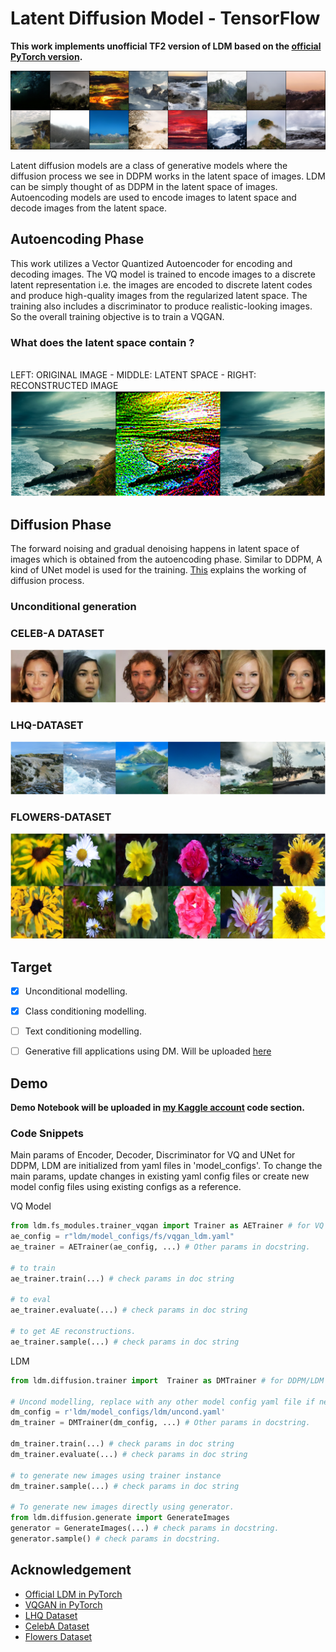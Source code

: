 # Latent Diffusion Model - TensorFlow

**This work implements unofficial TF2 version of LDM based on the [official PyTorch version](https://github.com/CompVis/latent-diffusion).**

<img src='results/lhq_uncond5.png'>

Latent diffusion models are a class of generative models where the diffusion process we see in DDPM works in the latent space of images. LDM can be simply thought of as DDPM in the latent space of images. Autoencoding models are used to encode images to latent space and decode images from the latent space.

## Autoencoding Phase
This work utilizes a Vector Quantized Autoencoder for encoding and decoding images. The VQ model is trained to encode images to a discrete latent representation i.e. the images are encoded to discrete latent codes and produce high-quality images from the regularized latent space. The training also includes a discriminator to produce realistic-looking images. So the overall training objective is to train a VQGAN. 

### What does the latent space contain ?
<br> LEFT: ORIGINAL IMAGE       -          MIDDLE: LATENT SPACE            -             RIGHT: RECONSTRUCTED IMAGE
<img src='results/Latent&Recons.png'>



## Diffusion Phase 
The forward noising and gradual denoising happens in latent space of images which is obtained from the autoencoding phase. Similar to DDPM, A kind of UNet model is used for the training. [This](https://lilianweng.github.io/posts/2021-07-11-diffusion-models/) explains the working of diffusion process. 

### Unconditional generation

### CELEB-A DATASET
<img src='results/celeb_uncond.png'>
<br>

### LHQ-DATASET
<img src='results/lhq_uncond.png'>
<br>

### FLOWERS-DATASET
<img src='results\flower_ex.png'>


## Target
* [x]  Unconditional modelling. <br>
* [x] Class conditioning modelling. <br>
* [ ] Text conditioning modelling. <br>
* [ ] Generative fill applications using DM. Will be uploaded [here](https://github.com/NITHISHM2410/diffusion-model-tf-generativefill) <br>



## Demo

**Demo Notebook will be uploaded in [my Kaggle account](https://www.kaggle.com/nithishm2410) code section.**
<br>

### Code Snippets
Main params of Encoder, Decoder, Discriminator for VQ and UNet for DDPM, LDM are initialized from yaml files in 'model_configs'.
To change the main params, update changes in existing yaml config files or create new model config files using existing configs as a reference.


VQ Model
```python
from ldm.fs_modules.trainer_vqgan import Trainer as AETrainer # for VQ
ae_config = r"ldm/model_configs/fs/vqgan_ldm.yaml" 
ae_trainer = AETrainer(ae_config, ...) # Other params in docstring.

# to train
ae_trainer.train(...) # check params in doc string

# to eval
ae_trainer.evaluate(...) # check params in doc string

# to get AE reconstructions.
ae_trainer.sample(...) # check params in doc string
```


LDM
```python
from ldm.diffusion.trainer import  Trainer as DMTrainer # for DDPM/LDM

# Uncond modelling, replace with any other model config yaml file if needed.
dm_config = r'ldm/model_configs/ldm/uncond.yaml' 
dm_trainer = DMTrainer(dm_config, ...) # Other params in docstring.

dm_trainer.train(...) # check params in doc string
dm_trainer.evaluate(...) # check params in doc string

# to generate new images using trainer instance
dm_trainer.sample(...) # check params in doc string

# To generate new images directly using generator. 
from ldm.diffusion.generate import GenerateImages
generator = GenerateImages(...) # check params in docstring.
generator.sample() # check params in docstring.
```

## Acknowledgement
- [Official LDM in PyTorch](https://github.com/CompVis/latent-diffusion)
- [VQGAN in PyTorch](https://github.com/CompVis/taming-transformers)
- [LHQ Dataset](https://universome.github.io/alis)
- [CelebA Dataset](https://www.kaggle.com/datasets/badasstechie/celebahq-resized-256x256)
- [Flowers Dataset](https://www.kaggle.com/datasets/l3llff/flowers)




